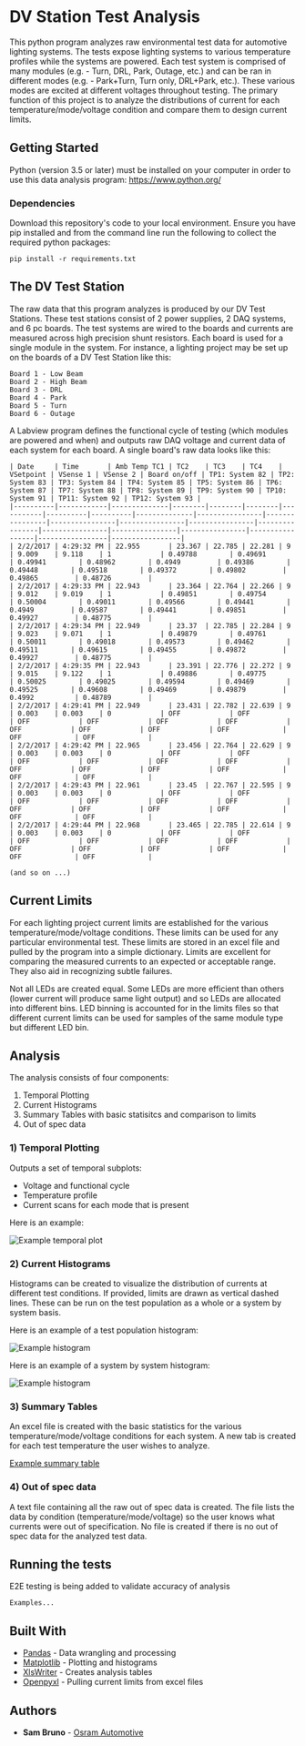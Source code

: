 # DV Station Test Analysis

This python program analyzes raw environmental test data for automotive lighting systems. The tests expose lighting systems to various temperature profiles while the systems are powered. Each test system is comprised of many modules (e.g. - Turn, DRL, Park, Outage, etc.) and can be ran in different modes (e.g. - Park+Turn, Turn only, DRL+Park, etc.). These various modes are excited at different voltages throughout testing. The primary function of this project is to analyze the distributions of current for each temperature/mode/voltage condition and compare them to design current limits. 


## Getting Started

Python (version 3.5 or later) must be installed on your computer in order to use this data analysis program: https://www.python.org/

### Dependencies

Download this repository's code to your local environment. Ensure you have pip installed and from the command line run the following to collect the required python packages:

```
pip install -r requirements.txt
```


## The DV Test Station
The raw data that this program analyzes is produced by our DV Test Stations. These test stations consist of 2 power supplies, 2 DAQ systems, and 6 pc boards. The test systems are wired to the boards and currents are measured across high precision shunt resistors. Each board is used for a single module in the system. For instance, a lighting project may be set up on the boards of a DV Test Station like this: 

```
Board 1 - Low Beam
Board 2 - High Beam
Board 3 - DRL
Board 4 - Park
Board 5 - Turn
Board 6 - Outage
```

A Labview program defines the functional cycle of testing (which modules are powered and when) and outputs raw DAQ voltage and current data of each system for each board. A single board's raw data looks like this: 
```
| Date     | Time       | Amb Temp TC1 | TC2    | TC3    | TC4    | VSetpoint | VSense 1 | VSense 2 | Board on/off | TP1: System 82 | TP2: System 83 | TP3: System 84 | TP4: System 85 | TP5: System 86 | TP6: System 87 | TP7: System 88 | TP8: System 89 | TP9: System 90 | TP10: System 91 | TP11: System 92 | TP12: System 93 |
|----------|------------|--------------|--------|--------|--------|-----------|----------|----------|--------------|----------------|----------------|----------------|----------------|----------------|----------------|----------------|----------------|----------------|-----------------|-----------------|-----------------|
| 2/2/2017 | 4:29:32 PM | 22.955       | 23.367 | 22.785 | 22.281 | 9         | 9.009    | 9.118    | 1            | 0.49788        | 0.49691        | 0.49941        | 0.48962        | 0.4949         | 0.49386        | 0.49448        | 0.49518        | 0.49372        | 0.49802         | 0.49865         | 0.48726         |
| 2/2/2017 | 4:29:33 PM | 22.943       | 23.364 | 22.764 | 22.266 | 9         | 9.012    | 9.019    | 1            | 0.49851        | 0.49754        | 0.50004        | 0.49011        | 0.49566        | 0.49441        | 0.4949         | 0.49587        | 0.49441        | 0.49851         | 0.49927         | 0.48775         |
| 2/2/2017 | 4:29:34 PM | 22.949       | 23.37  | 22.785 | 22.284 | 9         | 9.023    | 9.071    | 1            | 0.49879        | 0.49761        | 0.50011        | 0.49018        | 0.49573        | 0.49462        | 0.49511        | 0.49615        | 0.49455        | 0.49872         | 0.49927         | 0.48775         |
| 2/2/2017 | 4:29:35 PM | 22.943       | 23.391 | 22.776 | 22.272 | 9         | 9.015    | 9.122    | 1            | 0.49886        | 0.49775        | 0.50025        | 0.49025        | 0.49594        | 0.49469        | 0.49525        | 0.49608        | 0.49469        | 0.49879         | 0.4992          | 0.48789         |
| 2/2/2017 | 4:29:41 PM | 22.949       | 23.431 | 22.782 | 22.639 | 9         | 0.003    | 0.003    | 0            | OFF            | OFF            | OFF            | OFF            | OFF            | OFF            | OFF            | OFF            | OFF            | OFF             | OFF             | OFF             |
| 2/2/2017 | 4:29:42 PM | 22.965       | 23.456 | 22.764 | 22.629 | 9         | 0.003    | 0.003    | 0            | OFF            | OFF            | OFF            | OFF            | OFF            | OFF            | OFF            | OFF            | OFF            | OFF             | OFF             | OFF             |
| 2/2/2017 | 4:29:43 PM | 22.961       | 23.45  | 22.767 | 22.595 | 9         | 0.003    | 0.003    | 0            | OFF            | OFF            | OFF            | OFF            | OFF            | OFF            | OFF            | OFF            | OFF            | OFF             | OFF             | OFF             |
| 2/2/2017 | 4:29:44 PM | 22.968       | 23.465 | 22.785 | 22.614 | 9         | 0.003    | 0.003    | 0            | OFF            | OFF            | OFF            | OFF            | OFF            | OFF            | OFF            | OFF            | OFF            | OFF             | OFF             | OFF             |

(and so on ...)

```

## Current Limits
For each lighting project current limits are established for the various temperature/mode/voltage conditions. These limits can be used for any particular environmental test. These limits are stored in an excel file and pulled by the program into a simple dictionary. Limits are excellent for comparing the measured currents to an expected or acceptable range. They also aid in recognizing subtle failures. 

Not all LEDs are created equal. Some LEDs are more efficient than others (lower current will produce same light output) and so LEDs are allocated into different bins. LED binning is accounted for in the limits files so that different current limits can be used for samples of the same module type but different LED bin. 

## Analysis

The analysis consists of four components:
1. Temporal Plotting
2. Current Histograms
3. Summary Tables with basic statisitcs and comparison to limits 
4. Out of spec data

### 1) Temporal Plotting
Outputs a set of temporal subplots:
* Voltage and functional cycle
* Temperature profile
* Current scans for each mode that is present

Here is an example:

![Example temporal plot](images/plot.png)

### 2) Current Histograms
Histograms can be created to visualize the distribution of currents at different test conditions. If provided, limits are drawn as vertical dashed lines. These can be run on the test population as a whole or a system by system basis. 

Here is an example of a test population histogram:

![Example histogram](images/hist.png)

Here is an example of a system by system histogram:

![Example histogram](images/sys-by-sys.png)

### 3) Summary Tables
An excel file is created with the basic statistics for the various temperature/mode/voltage conditions for each system. A new tab is created for each test temperature the user wishes to analyze. 

[Example summary table](http://htmlpreview.github.io/?https://github.com/OsramAutomotive/test-analysis/blob/master/images/xml_table/tables-in-xml-format.xml.htm)

### 4) Out of spec data
A text file containing all the raw out of spec data is created. The file lists the data by condition (temperature/mode/voltage) so the user knows what currents were out of specification. No file is created if there is no out of spec data for the analyzed test data. 


## Running the tests

E2E testing is being added to validate accuracy of analysis

```
Examples...
```


## Built With

* [Pandas](http://pandas.pydata.org/) - Data wrangling and processing
* [Matplotlib](http://matplotlib.org/) - Plotting and histograms
* [XlsWriter](http://xlsxwriter.readthedocs.io/) - Creates analysis tables
* [Openpyxl](https://openpyxl.readthedocs.io/en/default/) - Pulling current limits from excel files


## Authors

* **Sam Bruno** - [Osram Automotive](https://github.com/OsramAutomotive)

